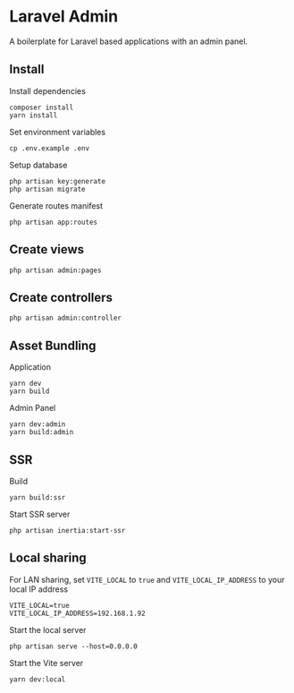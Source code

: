 # Laravel Admin

A boilerplate for Laravel based applications with an admin panel.

## Install

Install dependencies

```
composer install
yarn install
```

Set environment variables

```
cp .env.example .env
```

Setup database

```
php artisan key:generate
php artisan migrate
```

Generate routes manifest

```
php artisan app:routes
```

## Create views

```
php artisan admin:pages
```

## Create controllers

```
php artisan admin:controller
```

## Asset Bundling

Application

```
yarn dev
yarn build
```

Admin Panel

```
yarn dev:admin
yarn build:admin
```

## SSR

Build

```
yarn build:ssr
```

Start SSR server

```
php artisan inertia:start-ssr
```

## Local sharing

For LAN sharing, set `VITE_LOCAL` to `true` and `VITE_LOCAL_IP_ADDRESS` to your local IP address

```
VITE_LOCAL=true
VITE_LOCAL_IP_ADDRESS=192.168.1.92
```

Start the local server

```
php artisan serve --host=0.0.0.0
```

Start the Vite server

```
yarn dev:local
```
